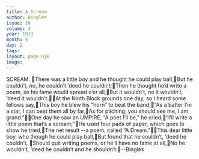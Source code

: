 ```yaml
---
title: A Scream
author: Bingles
issue: 16
volume: 4
year: 1913
month: 5
day: 2
tags:
layout: page.njk
image:
---
```

SCREAM. There was a little boy and he thought he could play ball,But he couldn’t, no, he couldn’t ‘deed he couldn’t;Then he thought he’d write a poem, so his fame would spread o’er all,But it wouldn’t, no it wouldn’t, ‘deed it wouldn’t.At the Ninth Block grounds one day, so I heard some fellows say,This boy he blew his “horn” to beat the band;“As a batter I’m a star, I can beat them all by far,As for pitching, you should see me, I am grand.”One day he saw an UMPIRE, “A poet I’ll be,” he cried,“I’ll write a little poem that’s a scream;”He used four pads of paper, which goes to show he tried,The net result --a poem, called “A Dream.”This dear little boy, who though he could play ball,But found that he couldn’t, ‘deed he couldn’t, Should quit writing poems, or he’ll have no fame at all,No he wouldn’t, ‘deed he couldn’t and he shouldn’t.--Bingles
